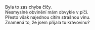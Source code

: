 Byla to zas chyba číčy.  
Nesmyslné obvinění mám obvykle v píči.  
Přesto však najednou cítím strašnou vinu.  
Znamená to, že jsem přijala tu krávovinu?  

